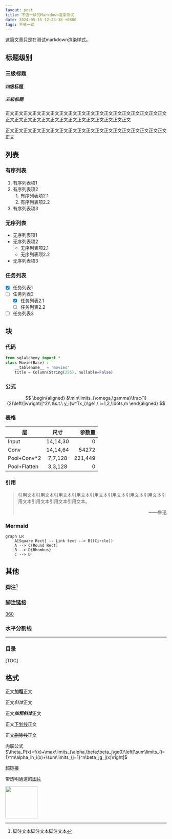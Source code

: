 ```yaml
---
layout: post
title: 不值一读的Markdown渲染测试
date: 2024-05-15 12:23:38 +0800
tags: 不值一读
---
```


这篇文章只是在测试markdown渲染样式。

## 标题级别

### 三级标题

#### 四级标题

##### 五级标题

正文正文正文正文正文正文正文正文正文正文正文正文正文正文正文正文正文正文正文正文正文正文正文正文正文正文正文正文正文正文正文正文

正文正文正文正文正文正文正文正文正文正文正文正文正文正文正文正文正文正文正文

## 列表

### 有序列表

1. 有序列表项1
2. 有序列表项2
   1. 有序列表项2.1
   2. 有序列表项2.2
3. 有序列表项3

### 无序列表

- 无序列表项1
- 无序列表项2
  - 无序列表项2.1
  - 无序列表项2.2
- 无序列表项3

### 任务列表

- [x] 任务列表1
- [ ] 任务列表2
  - [x] 任务列表2.1
  - [ ] 任务列表2.2
- [ ] 任务列表3

## 块

### 代码

```python
from sqlalchemy import * 
class Movie(Base) : 
    __tablename__ = 'movies' 
    title = Column(String(255), nullable=False) 
```

### 公式

$$
\begin{aligned}
&\min\limits_{\omega,\gamma}\frac{1}{2}\left\|w\right\|^2\\
&s.t.\ y_i(w^Tx_i)\ge1,\ i=1,2,\ldots,m
\end{aligned}
$$

### 表格

| 层           |   尺寸   |  参数量 |
| ------------ | :------: | ------: |
| Input        | 14,14,30 |       0 |
| Conv         | 14,14,64 |   54272 |
| Pool+Conv*2  | 7,7,128  | 221,449 |
| Pool+Flatten | 3,3,128  |       0 |

### 引用

> 引用文本引用文本引用文本引用文本引用文本引用文本引用文本引用文本引用文本引用文本引用文本引用文本。
>
> <p align="right">——鲁迅</p>

### Mermaid

```mermaid
graph LR
    A[Square Rect] -- Link text --> B((Circle))
    A --> C(Round Rect)
    B --> D{Rhombus}
    C --> D
```

## 其他

### 脚注[^1]

[^1]: 脚注文本脚注文本脚注文本

### 脚注链接

[360][2]

[2]: http://www.fuckqq.com	"360安全"

### 水平分割线

------

### 目录

[TOC]

## 格式

正文**加粗**正文

正文*斜体*正文

正文***加粗斜体***正文

正文<u>下划线</u>正文

正文~~删除线~~正文

内联公式$\theta_P(x)=f(x)+\max\limits_{\alpha,\beta;\beta_j\ge0}\left[\sum\limits_{i=1}^m\alpha_ih_i(x)+\sum\limits_{j=1}^n\beta_jg_j(x)\right]$

[超链接](https://unsplash.com/ "测试title文字")

带透明通道的[图片](http://pngimg.com/uploads/hat/hat_PNG5709.png)

<img src="https://cdn.pixabay.com/photo/2016/03/26/01/17/treble-clef-1279909_1280.png" width=100>

